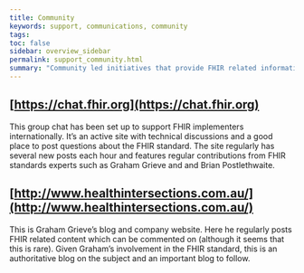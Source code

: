 ```yaml
---
title: Community
keywords: support, communications, community 
tags:
toc: false
sidebar: overview_sidebar
permalink: support_community.html
summary: "Community led initiatives that provide FHIR related information and help."
---
```


<!--tags: [support]-->

## [https://chat.fhir.org](https://chat.fhir.org)
This group chat has been set up to support FHIR implementers internationally. It’s an active site with technical discussions and a good place to post questions about the FHIR standard. The site regularly has several new posts each hour and features regular contributions from FHIR standards experts such as Graham Grieve and and Brian Postlethwaite.
## [http://www.healthintersections.com.au/](http://www.healthintersections.com.au/)
This is Graham Grieve’s blog and company website. Here he regularly posts FHIR related content which can be commented on (although it seems that this is rare). Given Graham’s involvement in the FHIR standard, this is an authoritative blog on the subject and an important blog to follow.
